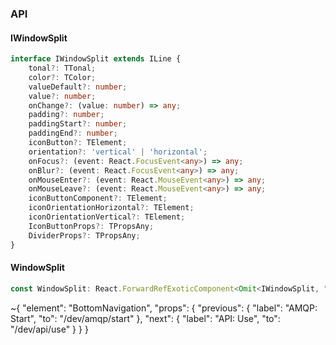 

### API

#### IWindowSplit

```ts
interface IWindowSplit extends ILine {
    tonal?: TTonal;
    color?: TColor;
    valueDefault?: number;
    value?: number;
    onChange?: (value: number) => any;
    padding?: number;
    paddingStart?: number;
    paddingEnd?: number;
    iconButton?: TElement;
    orientation?: 'vertical' | 'horizontal';
    onFocus?: (event: React.FocusEvent<any>) => any;
    onBlur?: (event: React.FocusEvent<any>) => any;
    onMouseEnter?: (event: React.MouseEvent<any>) => any;
    onMouseLeave?: (event: React.MouseEvent<any>) => any;
    iconButtonComponent?: TElement;
    iconOrientationHorizontal?: TElement;
    iconOrientationVertical?: TElement;
    IconButtonProps?: TPropsAny;
    DividerProps?: TPropsAny;
}
```

#### WindowSplit

```ts
const WindowSplit: React.ForwardRefExoticComponent<Omit<IWindowSplit, "ref"> & React.RefAttributes<unknown>>;
```


~{
  "element": "BottomNavigation",
  "props": {
    "previous": {
      "label": "AMQP: Start",
      "to": "/dev/amqp/start"
    },
    "next": {
      "label": "API: Use",
      "to": "/dev/api/use"
    }
  }
}
